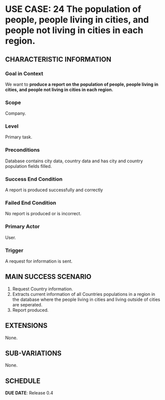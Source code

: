 # USE CASE: 24 The population of people, people living in cities, and people not living in cities in each region.

## CHARACTERISTIC INFORMATION

### Goal in Context

We want to **produce a report on the population of people, people living in cities, and people not living in cities in each region.**

### Scope

Company.

### Level

Primary task.

### Preconditions

Database contains city data, country data and has city and country population fields filled.

### Success End Condition

A report is produced successfully and correctly

### Failed End Condition

No report is produced or is incorrect.

### Primary Actor

User.

### Trigger

A request for information is sent.

## MAIN SUCCESS SCENARIO

1. Request Country information.
2. Extracts current information of all Countries populations in a region in the database where the people living in cities and living outside of cities are seperated.
3. Report produced.

## EXTENSIONS

None.

## SUB-VARIATIONS

None.

## SCHEDULE

**DUE DATE**: Release 0.4
